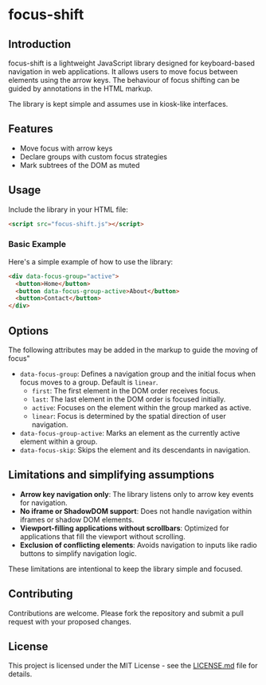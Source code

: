 # focus-shift

## Introduction
focus-shift is a lightweight JavaScript library designed for keyboard-based navigation in web applications. It allows users to move focus between elements using the arrow keys. The behaviour of focus shifting can be guided by annotations in the HTML markup.

The library is kept simple and assumes use in kiosk-like interfaces.

## Features
- Move focus with arrow keys
- Declare groups with custom focus strategies
- Mark subtrees of the DOM as muted

## Usage
Include the library in your HTML file:
```html
<script src="focus-shift.js"></script>
```

### Basic Example
Here's a simple example of how to use the library:

```html
<div data-focus-group="active">
  <button>Home</button>
  <button data-focus-group-active>About</button>
  <button>Contact</button>
</div>
```

## Options

The following attributes may be added in the markup to guide the moving of focus"

- `data-focus-group`: Defines a navigation group and the initial focus when focus moves to a group. Default is `linear`.
  - `first`: The first element in the DOM order receives focus.
  - `last`: The last element in the DOM order is focused initially.
  - `active`: Focuses on the element within the group marked as active.
  - `linear`: Focus is determined by the spatial direction of user navigation.
- `data-focus-group-active`: Marks an element as the currently active element within a group.
- `data-focus-skip`: Skips the element and its descendants in navigation.

## Limitations and simplifying assumptions
- **Arrow key navigation only**: The library listens only to arrow key events for navigation.
- **No iframe or ShadowDOM support**: Does not handle navigation within iframes or shadow DOM elements.
- **Viewport-filling applications without scrollbars**: Optimized for applications that fill the viewport without scrolling.
- **Exclusion of conflicting elements**: Avoids navigation to inputs like radio buttons to simplify navigation logic.

These limitations are intentional to keep the library simple and focused.

## Contributing
Contributions are welcome. Please fork the repository and submit a pull request with your proposed changes.

## License
This project is licensed under the MIT License - see the [LICENSE.md](LICENSE) file for details.
